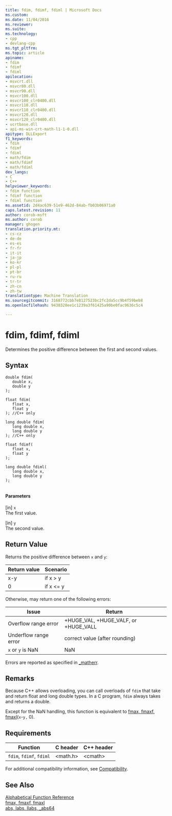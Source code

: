 ```yaml
---
title: fdim, fdimf, fdiml | Microsoft Docs
ms.custom: 
ms.date: 11/04/2016
ms.reviewer: 
ms.suite: 
ms.technology:
- cpp
- devlang-cpp
ms.tgt_pltfrm: 
ms.topic: article
apiname:
- fdim
- fdimf
- fdiml
apilocation:
- msvcrt.dll
- msvcr80.dll
- msvcr90.dll
- msvcr100.dll
- msvcr100_clr0400.dll
- msvcr110.dll
- msvcr110_clr0400.dll
- msvcr120.dll
- msvcr120_clr0400.dll
- ucrtbase.dll
- api-ms-win-crt-math-l1-1-0.dll
apitype: DLLExport
f1_keywords:
- fdim
- fdimf
- fdiml
- math/fdim
- math/fdimf
- math/fdiml
dev_langs:
- C
- C++
helpviewer_keywords:
- fdim function
- fdimf function
- fdiml function
ms.assetid: 2d4ac639-51e9-462d-84ab-fb03b06971a0
caps.latest.revision: 11
author: corob-msft
ms.author: corob
manager: ghogen
translation.priority.mt:
- cs-cz
- de-de
- es-es
- fr-fr
- it-it
- ja-jp
- ko-kr
- pl-pl
- pt-br
- ru-ru
- tr-tr
- zh-cn
- zh-tw
translationtype: Machine Translation
ms.sourcegitcommit: 3168772cbb7e8127523bc2fc2da5cc9b4f59beb8
ms.openlocfilehash: 9438328ee1c1239a3f61425a90be0fac9636c5c4

---
```

# fdim, fdimf, fdiml
Determines the positive difference between the first and second values.  
  
## Syntax  
  
```  
double fdim(  
   double x,   
   double y  
);  
  
float fdim(  
   float x,   
   float y  
); //C++ only  
  
long double fdim(  
   long double x,   
   long double y  
); //C++ only  
  
float fdimf(  
   float x,   
   float y  
);  
  
long double fdiml(  
   long double x,   
   long double y  
);  
  
```  
  
#### Parameters  
 [in] `x`  
 The first value.  
  
 [in] `y`  
 The second value.  
  
## Return Value  
 Returns the positive difference between `x` and `y`:  
  
|Return value|Scenario|  
|------------------|--------------|  
|x-y|if x > y|  
|0|if x <= y|  
  
 Otherwise, may return one of the following errors:  
  
|Issue|Return|  
|-----------|------------|  
|Overflow range error|+HUGE_VAL, +HUGE_VALF, or +HUGE_VALL|  
|Underflow range error|correct value (after rounding)|  
|`x` or `y` is NaN|NaN|  
  
 Errors are reported as specified in [_matherr](../../c-runtime-library/reference/matherr.md).  
  
## Remarks  
 Because C++ allows overloading, you can call overloads of `fdim` that take and return float and long double types. In a C program, `fdim` always takes and returns a double.  
  
 Except for the NaN handling, this function is equivalent to [fmax, fmaxf, fmaxl](../../c-runtime-library/reference/fmax-fmaxf-fmaxl.md)(`x`-`y,` 0).  
  
## Requirements  
  
|Function|C header|C++ header|  
|--------------|--------------|------------------|  
|`fdim`,                `fdimf`,  `fdiml`|\<math.h>|\<cmath>|  
  
 For additional compatibility information, see [Compatibility](../../c-runtime-library/compatibility.md).  
  
## See Also  
 [Alphabetical Function Reference](../../c-runtime-library/reference/crt-alphabetical-function-reference.md)   
 [fmax, fmaxf, fmaxl](../../c-runtime-library/reference/fmax-fmaxf-fmaxl.md)   
 [abs, labs, llabs, _abs64](../../c-runtime-library/reference/abs-labs-llabs-abs64.md)


<!--HONumber=Jan17_HO2-->


